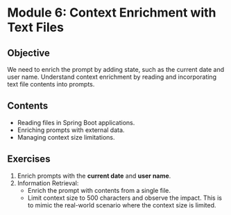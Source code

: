 # Module 6: Context Enrichment with Text Files

## Objective
We need to enrich the prompt by adding state, such as the current date and user name.
Understand context enrichment by reading and incorporating text file contents into prompts.

## Contents
- Reading files in Spring Boot applications.
- Enriching prompts with external data.
- Managing context size limitations.

## Exercises
1. Enrich prompts with the **current date** and **user name**.
2. Information Retrieval:
   - Enrich the prompt with contents from a single file.
   - Limit context size to 500 characters and observe the impact. This is to mimic the real-world scenario where the context size is limited.
